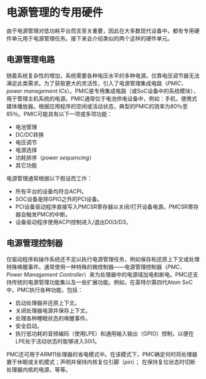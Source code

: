 # 电源管理的专用硬件
由于电源管理对低功耗平台而言至关重要，因此在大多数现代设备中，都有专用硬件单元用于电源管理任务。接下来会介绍类似的两个这样的硬件单元。

## 电源管理电路
随着系统复杂性的增加，系统需要各种电压水平的多种电源。仅靠电压调节器无法满足此类需求。为了获取更大的灵活性，引入了电源管理集成电路（*PMIC，power management ICs*）。PMIC是专用集成电路（或SoC设备中的系统模块），用于管理主机系统的电源。PMIC通常位于电池供电设备中，例如：手机，便携式媒体播放器。根据应用程序的空闲或活动状态，典型的PMIC的效率为80％至85％。PMIC可能具有以下一项或多项功能：

* 电池管理
* DC/DC转换
* 电压调节
* 电源选择
* 功耗排序（*power sequencing*）
* 其它功能

电源管理通常根据以下假设而工作：

* 所有平台的设备均符合ACPI。
* SOC设备是除GPIO之外的PCI设备。
* PCI设备驱动程序直接写入PMCSR寄存器以关闭/打开设备电源。PMCSR寄存器会触发PMC的中断。
* 设备驱动程序使用ACPI控制进入/退出D0i3/D3。

## 电源管理控制器
仅驱动程序和操作系统还不足以执行电源管理任务，例如保存和还原上下文或处理特殊唤醒事件。通常使用一种特殊的微控制器——电源管理控制器（*PMC，Power Management Controller*）来为处理器中的电源域加电和断电。PMC还支持传统的电源管理功能集以及一些扩展功能。例如，在英特尔第四代Atom SoC中，PMC执行各种功能，包括：

* 启动处理器并还原上下文。
* 关闭处理器电源并保存上下文。
* 处理各种睡眠状态的唤醒事件。
* 安全启动。
* 执行低功耗的音频编码（使用LPE）和通用输入输出（GPIO）控制，以便在LPE处于活动状态时能够进入S0i1。

PMC还可用于ARM11处理器的省电模式中。在该模式下，PMC确定何时将处理器置于休眠或关机模式；声明并保持内核复位引脚（*pin*）； 在保持复位状态时切断处理器内核的电源，等等。

